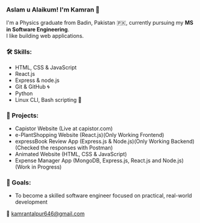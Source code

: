 ### Aslam u Alaikum! I'm Kamran 👋  
I'm a Physics graduate from Badin, Pakistan 🇵🇰, currently pursuing my **MS in Software Engineering**.  
I like building web applications.

### 🛠 Skills:
- HTML, CSS & JavaScript
- React.js
- Express & node.js
- Git & GitHub 🌀
- Python  
- Linux CLI, Bash scripting 🐧  

### 🚀 Projects:
- Capistor Website (Live at capistor.com)
- e-PlantShopping Website (React.js)(Only Working Frontend)
- expressBook Review App (Express.js & Node.js)(Only Working Backend)(Checked the responses with Postman)
- Animated Website (HTML, CSS & JavaScript)
- Expense Manager App (MongoDB, Express.js, React.js and Node.js)(Work in Progress)

### 🎯 Goals:
- To become a skilled software engineer focused on practical, real-world development  

📧 kamrantalpur646@gmail.com
